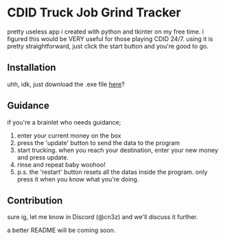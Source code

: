 # CDID Truck Job Grind Tracker
pretty useless app i created with python and tkinter on my free time. i figured this would be VERY useful for those playing CDID 24/7.
using it is pretty straightforward, just click the start button and you're good to go.

## Installation
uhh, idk, just download the .exe file [here](https://github.com/Kevinistic/cdidtjgt/releases/tag/v1.0)?

## Guidance
if you're a brainlet who needs guidance;

1. enter your current money on the box
2. press the 'update' button to send the data to the program
3. start trucking. when you reach your destination, enter your new money and press update.
4. rinse and repeat baby woohoo!
5. p.s. the 'restart' button resets all the datas inside the program. only press it when you know what you're doing.

## Contribution
sure ig, let me know in Discord (@cn3z) and we'll discuss it further.

a better README will be coming soon.
